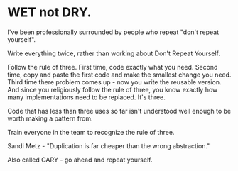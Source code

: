 # WET not DRY.

I've been professionally surrounded by people who repeat "don't repeat yourself".

Write everything twice, rather than working about Don't Repeat Yourself.

Follow the rule of three. First time, code exactly what you need.
Second time, copy and paste the first code and make the smallest change you need. Third time there problem comes up - now you write the reusable version. And since you religiously follow the rule of three, you know exactly how many implementations need to be replaced. It's three.

Code that has less than three uses so far isn't understood well enough to be worth making a pattern from.

Train everyone in the team to recognize the rule of three.

Sandi Metz - "Duplication is far cheaper than the wrong abstraction."

Also called GARY - go ahead and repeat yourself.